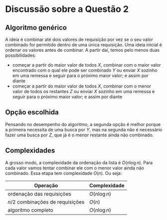 # Discussão sobre a Questão 2

## Algoritmo genérico

A ideia é combinar até dois valores de requisição por vez se o seu valor combinado for permitido dentro de uma única requisição.
Uma ideia inicial é ordenar os valores antes de combinar.
A partir daí, temos pelo menos duas possibilidades:

- começar a partir do maior valor de todos $X$, combinar com o maior valor encontrado com o qual ele pode ser combinado $Y$ ou enviar $X$ sozinho em uma remessa e seguir para o próximo maior valor; e assim por diante
- começar a partir do maior valor de todos $X$, combinar com o menor valor de todos os restantes $Z$ ou enviar $X$ sozinho em uma remessa e seguir para o próximo maior valor; e assim por diante

## Opção escolhida

Pensando no desempenho do algoritmo, a segunda opção é melhor porque a primeira necessita de uma busca por $Y$, mas na segunda não é necessário fazer uma busca por $Z$, que já é o menor restante ainda não combinado.

## Complexidades

A grosso modo, a complexidade da ordenação da lista é $O(n \log n)$.
Para cada valor vamos tentar combinar ele com o menor valor ainda não combinado.
Essa etapa tem complexidade $O(n)$.
Ou seja:

| Operação                         | Complexidade  |
| -------------------------------- | ------------- |
| ordenação das requisições        | $O(n \log n)$ |
| $n/2$ combinações de requisições | $O(n)$        |
| algoritmo completo               | $O(n \log n)$ |
